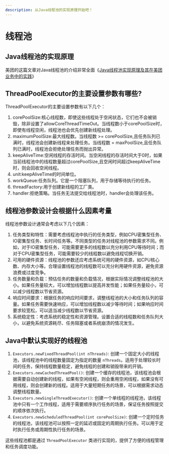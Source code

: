 ```yaml
---
description: 从Java线程池的实现原理开始吧！
---
```


# 线程池

## Java线程池的实现原理

美团的这篇文章对Java线程池的介绍非常全面《[Java线程池实现原理及其在美团业务中的实践](https://tech.meituan.com/2020/04/02/java-pooling-pratice-in-meituan.html)》

## ThreadPoolExecutor的主要设置参数有哪些?

ThreadPoolExecutor的主要设置参数有以下几个：

1. corePoolSize:核心线程数，即使这些线程处于空闲状态，它们也不会被销毁，除非设置了allowCoreThreadTimeOut。当线程数小于corePoolSize时，即使有线程空闲，线程池也会优先创建新线程处理。
2. maximumPoolSize:最大线程数。当线程数 >= corePoolSize,且任务队列已满时，线程池会创建新线程来处理任务。当线程数 = maxPoolSize,且任务队列已满时，线程池会拒绝处理任务而抛出异常。
3. keepAliveTime:空闲线程的存活时间。当空闲线程的存活时间大于0时，如果当前线程池中的线程数量超过corePoolSize,且空闲时间超过keepAliveTime时，则会回收空闲线程。
4. unit:keepAliveTime的时间单位。
5. workQueue:任务队列。它是一个阻塞队列，用于存储等待执行的任务。
6. threadFactory:用于创建新线程的工厂类。
7. handler:拒绝策略。当任务无法提交给线程池时，handler会处理该任务。

## 线程池参数设计会根据什么因素考量

线程池参数设计通常会考虑以下几个因素：

1. 任务类型和特性：需要考虑线程池中执行的任务类型，例如CPU密集型任务、IO密集型任务、长时间任务等。不同类型的任务对线程池的参数需求不同。例如，对于IO密集型任务，可能需要更多的线程数以充分利用CPU等待时间；而对于CPU密集型任务，可能需要较少的线程数以避免线程切换开销。
2. 可用的硬件资源：线程池的参数还应考虑系统可用的硬件资源，如CPU核心数、内存大小等。合理设置线程池的线程数可以充分利用硬件资源，避免资源浪费或过度竞争。
3. 任务数量和负载：预估任务的数量和负载情况，根据实际情况调整线程池的大小。如果任务量较大，可以增加线程数以提高并发性能；如果任务量较小，可以减少线程数以节省资源。
4. 响应时间要求：根据任务的响应时间要求，调整线程池的大小和任务队列的容量。如果任务需要快速响应，可以增加线程数以减少等待时间；如果响应时间要求较宽松，可以适当减少线程数以节省资源。
5. 系统稳定性：考虑系统的稳定性和资源管理。设置合适的线程数和任务队列大小，以避免系统资源耗尽、任务阻塞或者系统崩溃的情况发生。

## Java中默认实现好的线程池

1. `Executors.newFixedThreadPool(int nThreads)`: 创建一个固定大小的线程池，该线程池中的线程数量固定为指定的数量 `nThreads`。适用于处理较长时间的任务，保持线程数量稳定，避免线程的创建和销毁带来的开销。
2. `Executors.newCachedThreadPool()`: 创建一个缓存的线程池，该线程池会根据需要自动创建新的线程，如果有空闲线程，则会重用空闲线程，如果没有可用线程，则会创建新的线程。适用于大量短期任务的场景，可以根据需求动态调整线程数量。
3. `Executors.newSingleThreadExecutor()`: 创建一个单线程的线程池，该线程池中只有一个工作线程，适用于需要顺序执行任务的场景，保证任务按照提交的顺序依次执行。
4. `Executors.newScheduledThreadPool(int corePoolSize)`: 创建一个定时任务的线程池，该线程池可以按照一定的延迟或固定的周期执行任务。可以用于定时执行任务或周期性执行任务的场景。

这些线程池都是通过 `ThreadPoolExecutor` 类进行实现的，提供了方便的线程管理和任务调度功能。

